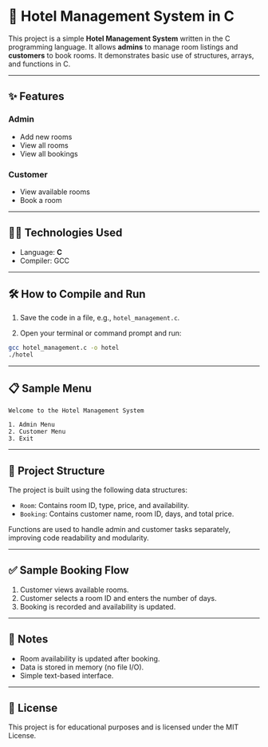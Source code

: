 
# 🏨 Hotel Management System in C

This project is a simple **Hotel Management System** written in the C programming language. It allows **admins** to manage room listings and **customers** to book rooms. It demonstrates basic use of structures, arrays, and functions in C.

---

## ✨ Features

### Admin
- Add new rooms
- View all rooms
- View all bookings

### Customer
- View available rooms
- Book a room

---

## 🧑‍💻 Technologies Used

- Language: **C**
- Compiler: GCC

---

## 🛠️ How to Compile and Run

1. Save the code in a file, e.g., `hotel_management.c`.

2. Open your terminal or command prompt and run:

```bash
gcc hotel_management.c -o hotel
./hotel
```

---

## 📋 Sample Menu

```
Welcome to the Hotel Management System

1. Admin Menu
2. Customer Menu
3. Exit
```

---

## 📄 Project Structure

The project is built using the following data structures:

- `Room`: Contains room ID, type, price, and availability.
- `Booking`: Contains customer name, room ID, days, and total price.

Functions are used to handle admin and customer tasks separately, improving code readability and modularity.

---

## ✅ Sample Booking Flow

1. Customer views available rooms.
2. Customer selects a room ID and enters the number of days.
3. Booking is recorded and availability is updated.

---

## 📌 Notes

- Room availability is updated after booking.
- Data is stored in memory (no file I/O).
- Simple text-based interface.

---

## 📃 License

This project is for educational purposes and is licensed under the MIT License.
